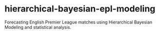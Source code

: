 # hierarchical-bayesian-epl-modeling
Forecasting English Premier League matches using Hierarchical Bayesian Modeling and statistical analysis.
